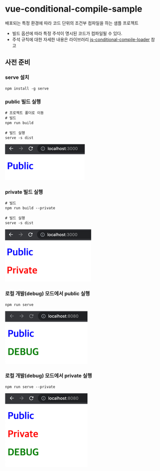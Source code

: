 # vue-conditional-compile-sample
배포되는 특정 환경에 따라 코드 단위의 조건부 컴파일을 하는 샘플 프로젝트

* 빌드 옵션에 따라 특정 주석이 명시된 코드가 컴파일될 수 있다.
* 주석 규칙에 대한 자세한 내용은 라이브러리 [js-conditional-compile-loader](https://github.com/hzsrc/js-conditional-compile-loader) 참고

## 사전 준비

### serve 설치
```shell
npm install -g serve
```

### public 빌드 실행
```shell
# 프로젝트 폴더로 이동
# 빌드
npm run build

# 빌드 실행
serve -s dist
```

![img.png](images/public.png)

### private 빌드 실행
```shell
# 빌드
npm run build --private

# 빌드 실행
serve -s dist
```
![img.png](images/private.png)

### 로컬 개발(debug) 모드에서 public 실행
```shell
npm run serve
```
![img.png](images/debug.png)

### 로컬 개발(debug) 모드에서 private 실행
```shell
npm run serve --private
```
![img.png](images/debug_private.png)